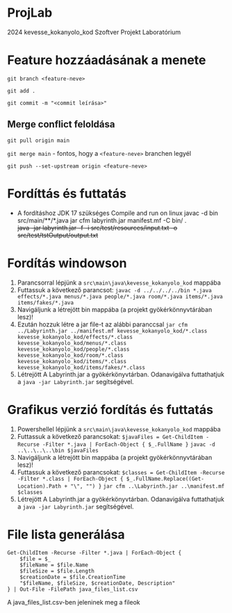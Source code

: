 # ProjLab
2024 kevesse_kokanyolo_kod Szoftver Projekt Laboratórium

# Feature hozzáadásának a menete
`git branch <feature-neve>`

`git add .`

`git commit -m "<commit leírása>"`
## Merge conflict feloldása
`git pull origin main`

`git merge main` - fontos, hogy a `<feature-neve>` branchen legyél

`git push --set-upstream origin <feature-neve>`


# Fordíttás és futtatás 
- A fordításhoz JDK 17 szükséges
Compile and run on linux
javac -d bin src/main/**/*.java
jar cfm labyrinth.jar manifest.mf -C bin/ .     
~~java -jar labyrinth.jar -f -i src/test/resources/input.txt  -o src/test/tstOutput/output.txt~~

# Fordítás windowson
1. Parancsorral lépjünk a `src\main\java\kevesse_kokanyolo_kod` mappába
2. Futtassuk a következő parancsot: `javac -d ../../../../bin *.java effects/*.java menus/*.java people/*.java room/*.java items/*.java items/fakes/*.java`
3. Navigáljunk a létrejött bin mappába (a projekt gyökérkönnyvtárában lesz)!
4. Ezután hozzuk létre a jar file-t az alábbi paranccsal `jar cfm ../Labyrinth.jar ../manifest.mf kevesse_kokanyolo_kod/*.class kevesse_kokanyolo_kod/effects/*.class kevesse_kokanyolo_kod/menus/*.class kevesse_kokanyolo_kod/people/*.class kevesse_kokanyolo_kod/room/*.class kevesse_kokanyolo_kod/items/*.class kevesse_kokanyolo_kod/items/fakes/*.class`
5. Létrejött A Labyrinth.jar a gyökérkönyvtárban. Odanavigálva futtathatjuk a `java -jar Labyrinth.jar` segítségével.



# Grafikus verzió fordítás és futtatás
1. Powershellel lépjünk a `src\main\java\kevesse_kokanyolo_kod` mappába
2. Futtassuk a következő parancsokat: `$javaFiles = Get-ChildItem -Recurse -Filter *.java | ForEach-Object { $_.FullName }`
`javac -d ..\..\..\..\bin $javaFiles`
3. Navigáljunk a létrejött bin mappába (a projekt gyökérkönnyvtárában lesz)!
4. Futtassuk a következő parancsokat: `$classes = Get-ChildItem -Recurse -Filter *.class | ForEach-Object { $_.FullName.Replace((Get-Location).Path + "\", "") }`
`jar cfm ..\Labyrinth.jar ..\manifest.mf $classes`
5. Létrejött A Labyrinth.jar a gyökérkönyvtárban. Odanavigálva futtathatjuk a `java -jar Labyrinth.jar` segítségével.



# File lista generálása
```
Get-ChildItem -Recurse -Filter *.java | ForEach-Object {
    $file = $_
    $fileName = $file.Name
    $fileSize = $file.Length
    $creationDate = $file.CreationTime
    "$fileName, $fileSize, $creationDate, Description"
} | Out-File -FilePath java_files_list.csv
```
A java_files_list.csv-ben jeleninek meg a fileok

